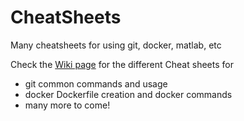 # CheatSheets
Many cheatsheets for using git, docker, matlab, etc

Check the [Wiki page](https://github.com/alonsoJASL/CheatSheets/wiki) for the different Cheat sheets for

+ git common commands and usage
+ docker Dockerfile creation and docker commands
+ many more to come! 
